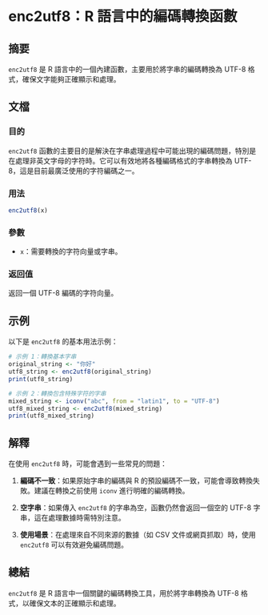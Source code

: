 <!--
Meta Description: # enc2utf8：R 語言中的編碼轉換函數 ## 摘要 `enc2utf8` 是 R 語言中的一個內建函數，主要用於將字串的編碼轉換為 UTF-8 格式，確保文字能夠正確顯示和處理。 ## 文檔 ### 目的 `enc2utf8` 函數的主要目的是解決在字串處理過程中可能出現的編碼問題，特別是在...
Meta Keywords: enc2utf8, utf, original_string, utf8_string, print
-->

# enc2utf8：R 語言中的編碼轉換函數

## 摘要
`enc2utf8` 是 R 語言中的一個內建函數，主要用於將字串的編碼轉換為 UTF-8 格式，確保文字能夠正確顯示和處理。

## 文檔
### 目的
`enc2utf8` 函數的主要目的是解決在字串處理過程中可能出現的編碼問題，特別是在處理非英文字母的字符時。它可以有效地將各種編碼格式的字串轉換為 UTF-8，這是目前最廣泛使用的字符編碼之一。

### 用法
```R
enc2utf8(x)
```

### 參數
- `x`：需要轉換的字符向量或字串。

### 返回值
返回一個 UTF-8 編碼的字符向量。

## 示例
以下是 `enc2utf8` 的基本用法示例：

```R
# 示例 1：轉換基本字串
original_string <- "你好"
utf8_string <- enc2utf8(original_string)
print(utf8_string)

# 示例 2：轉換包含特殊字符的字串
mixed_string <- iconv("abc", from = "latin1", to = "UTF-8")
utf8_mixed_string <- enc2utf8(mixed_string)
print(utf8_mixed_string)
```

## 解釋
在使用 `enc2utf8` 時，可能會遇到一些常見的問題：

1. **編碼不一致**：如果原始字串的編碼與 R 的預設編碼不一致，可能會導致轉換失敗。建議在轉換之前使用 `iconv` 進行明確的編碼轉換。
   
2. **空字串**：如果傳入 `enc2utf8` 的字串為空，函數仍然會返回一個空的 UTF-8 字串，這在處理數據時需特別注意。

3. **使用場景**：在處理來自不同來源的數據（如 CSV 文件或網頁抓取）時，使用 `enc2utf8` 可以有效避免編碼問題。

## 總結
`enc2utf8` 是 R 語言中一個關鍵的編碼轉換工具，用於將字串轉換為 UTF-8 格式，以確保文本的正確顯示和處理。